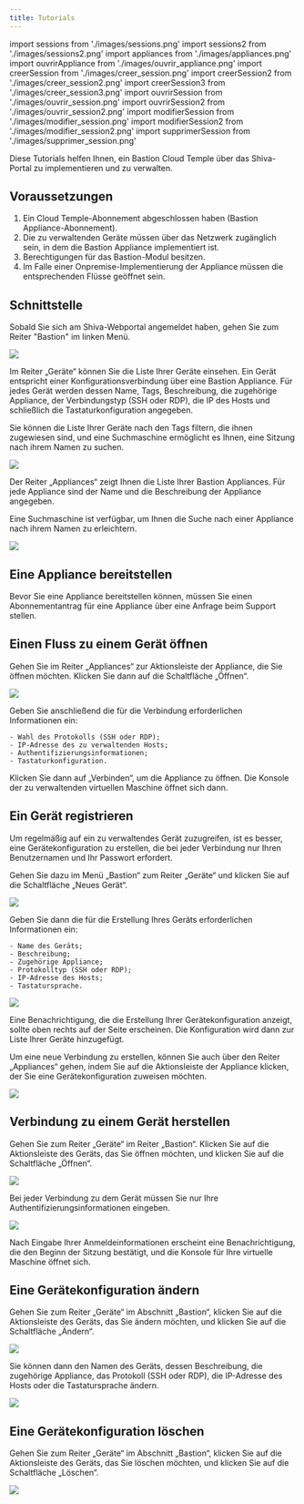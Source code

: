 ```yaml
---
title: Tutorials
---
```

import sessions from './images/sessions.png'
import sessions2 from './images/sessions2.png'
import appliances from './images/appliances.png'
import ouvrirAppliance from './images/ouvrir_appliance.png'
import creerSession from './images/creer_session.png'
import creerSession2 from './images/creer_session2.png'
import creerSession3 from './images/creer_session3.png'
import ouvrirSession from './images/ouvrir_session.png'
import ouvrirSession2 from './images/ouvrir_session2.png'
import modifierSession from './images/modifier_session.png'
import modifierSession2 from './images/modifier_session2.png'
import supprimerSession from './images/supprimer_session.png'

Diese Tutorials helfen Ihnen, ein Bastion Cloud Temple über das Shiva-Portal zu implementieren und zu verwalten.

## Voraussetzungen

1. Ein Cloud Temple-Abonnement abgeschlossen haben (Bastion Appliance-Abonnement).
2. Die zu verwaltenden Geräte müssen über das Netzwerk zugänglich sein, in dem die Bastion Appliance implementiert ist.
3. Berechtigungen für das Bastion-Modul besitzen.
4. Im Falle einer Onpremise-Implementierung der Appliance müssen die entsprechenden Flüsse geöffnet sein.

## Schnittstelle

Sobald Sie sich am Shiva-Webportal angemeldet haben, gehen Sie zum Reiter "Bastion" im linken Menü.

<img src={sessions} />

Im Reiter „Geräte“ können Sie die Liste Ihrer Geräte einsehen. Ein Gerät entspricht einer Konfigurationsverbindung über eine Bastion Appliance. Für jedes Gerät werden dessen Name, Tags, Beschreibung, die zugehörige Appliance, der Verbindungstyp (SSH oder RDP), die IP des Hosts und schließlich die Tastaturkonfiguration angegeben.

Sie können die Liste Ihrer Geräte nach den Tags filtern, die ihnen zugewiesen sind, und eine Suchmaschine ermöglicht es Ihnen, eine Sitzung nach ihrem Namen zu suchen.

<img src={sessions2} />

Der Reiter „Appliances“ zeigt Ihnen die Liste Ihrer Bastion Appliances. Für jede Appliance sind der Name und die Beschreibung der Appliance angegeben.

Eine Suchmaschine ist verfügbar, um Ihnen die Suche nach einer Appliance nach ihrem Namen zu erleichtern.

<img src={appliances} />

## Eine Appliance bereitstellen

Bevor Sie eine Appliance bereitstellen können, müssen Sie einen Abonnementantrag für eine Appliance über eine Anfrage beim Support stellen.

## Einen Fluss zu einem Gerät öffnen

Gehen Sie im Reiter „Appliances“ zur Aktionsleiste der Appliance, die Sie öffnen möchten. Klicken Sie dann auf die Schaltfläche „Öffnen“.

<img src={ouvrirAppliance} />

Geben Sie anschließend die für die Verbindung erforderlichen Informationen ein:

    - Wahl des Protokolls (SSH oder RDP);
    - IP-Adresse des zu verwaltenden Hosts;
    - Authentifizierungsinformationen;
    - Tastaturkonfiguration.

Klicken Sie dann auf „Verbinden“, um die Appliance zu öffnen. Die Konsole der zu verwaltenden virtuellen Maschine öffnet sich dann.

## Ein Gerät registrieren

Um regelmäßig auf ein zu verwaltendes Gerät zuzugreifen, ist es besser, eine Gerätekonfiguration zu erstellen, die bei jeder Verbindung nur Ihren Benutzernamen und Ihr Passwort erfordert.

Gehen Sie dazu im Menü „Bastion“ zum Reiter „Geräte“ und klicken Sie auf die Schaltfläche „Neues Gerät“.

<img src={creerSession} />


Geben Sie dann die für die Erstellung Ihres Geräts erforderlichen Informationen ein:

    - Name des Geräts;
    - Beschreibung;
    - Zugehörige Appliance;
    - Protokolltyp (SSH oder RDP);
    - IP-Adresse des Hosts;
    - Tastatursprache.

<img src={creerSession2} />


Eine Benachrichtigung, die die Erstellung Ihrer Gerätekonfiguration anzeigt, sollte oben rechts auf der Seite erscheinen. Die Konfiguration wird dann zur Liste Ihrer Geräte hinzugefügt.

Um eine neue Verbindung zu erstellen, können Sie auch über den Reiter „Appliances“ gehen, indem Sie auf die Aktionsleiste der Appliance klicken, der Sie eine Gerätekonfiguration zuweisen möchten.

<img src={creerSession3} />

## Verbindung zu einem Gerät herstellen

Gehen Sie zum Reiter „Geräte“ im Reiter „Bastion“. Klicken Sie auf die Aktionsleiste des Geräts, das Sie öffnen möchten, und klicken Sie auf die Schaltfläche „Öffnen“.

<img src={ouvrirSession} />

Bei jeder Verbindung zu dem Gerät müssen Sie nur Ihre Authentifizierungsinformationen eingeben.

<img src={ouvrirSession2} />

Nach Eingabe Ihrer Anmeldeinformationen erscheint eine Benachrichtigung, die den Beginn der Sitzung bestätigt, und die Konsole für Ihre virtuelle Maschine öffnet sich.

## Eine Gerätekonfiguration ändern

Gehen Sie zum Reiter „Geräte“ im Abschnitt „Bastion“, klicken Sie auf die Aktionsleiste des Geräts, das Sie ändern möchten, und klicken Sie auf die Schaltfläche „Ändern“.

<img src={modifierSession} />

Sie können dann den Namen des Geräts, dessen Beschreibung, die zugehörige Appliance, das Protokoll (SSH oder RDP), die IP-Adresse des Hosts oder die Tastatursprache ändern.

<img src={modifierSession2} />

## Eine Gerätekonfiguration löschen

Gehen Sie zum Reiter „Geräte“ im Abschnitt „Bastion“, klicken Sie auf die Aktionsleiste des Geräts, das Sie löschen möchten, und klicken Sie auf die Schaltfläche „Löschen“.

<img src={supprimerSession} />

